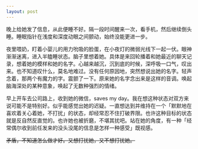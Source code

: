 ```yaml
---
layout: post
---
```


晚上给她发了信息，从此便睡不好。隔一段时间醒来一次，看手机，然后继续倒头睡。睡眠指针在浅度和深度动眼之间颤动，始终没能更进一步。

夜里喂奶，盯着小婴儿的用力吮吸的脸蛋，在小夜灯的微弱光线下一起一伏。眼神渐渐迷离，进入半瞌睡状态。脑子里想着她。具体是来回轮播着和她最近的聊天记录，想着她的模样和她的名字。心越来越沉，沉到底的时候，深呼吸一口气，叹出来。也不知道叹什么，莫名地难过。没有任何原因地，突然想说出她的名字。轻声念着，那两个有魔力的字。震颤了一下。原来她的名字念出来是这样的音调。唤起脑海深处的某种意象，唤起了无数种强烈的情绪。

早上开车去公司路上，收到她的微信，saves my day。我在想这种状态对双方来说可能不是特别好。似乎能感觉出她的迟疑。一直想达到并维持在一个「默默地在喜欢着关心着她，不打扰」的状态，却经常忍不住打破界限。也许这种目标的状态就是反自然反直觉的。也许她也被折磨，不堪其扰吧。站在她的角度，有一种「经常偶尔收到前任发来的没头没尾的信息是怎样一种感受」既视感。

~~矛盾，不知道怎么做才好。又想打扰她，又不想打扰她。~~